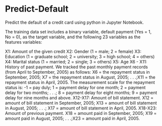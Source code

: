 # Predict-Default
Predict the default of a credit card using python in Jupyter Notebook.

The training data set includes a binary variable, default payment (Yes = 1, No = 0), as the target variable, and the following 23 variables as the features variables:

X1: Amount of the given credit
X2: Gender (1 = male; 2 = female)
X3: Education (1 = graduate school; 2 = university; 3 = high school; 4 = others)
X4: Marital status (1 = married; 2 = single; 3 = others)
X5: Age
X6 - X11: History of past payment. We tracked the past monthly payment records (from April to September, 2005) as follows: X6 = the repayment status in September, 2005; X7 = the repayment status in August, 2005; . . .;X11 = the repayment status in April, 2005. The measurement scale for the repayment status is: -1 = pay duly; 1 = payment delay for one month; 2 = payment delay for two months; . . .; 8 = payment delay for eight months; 9 = payment delay for nine months and above.
X12-X17: Amount of bill statement. X12 = amount of bill statement in September, 2005; X13 = amount of bill statement in August, 2005; . . .; X17 = amount of bill statement in April, 2005.
X18-X23: Amount of previous payment. X18 = amount paid in September, 2005; X19 = amount paid in August, 2005; . . .;X23 = amount paid in April, 2005.
